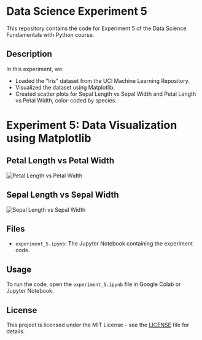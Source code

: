 # Data Science Experiment 5

This repository contains the code for Experiment 5 of the Data Science Fundamentals with Python course.

## Description

In this experiment, we:
- Loaded the "Iris" dataset from the UCI Machine Learning Repository.
- Visualized the dataset using Matplotlib.
- Created scatter plots for Sepal Length vs Sepal Width and Petal Length vs Petal Width, color-coded by species.

# Experiment 5: Data Visualization using Matplotlib

## Petal Length vs Petal Width
![Petal Length vs Petal Width](URL_OF_PETAL_LENGTH_VS_PETAL_WIDTH_IMAGE)

## Sepal Length vs Sepal Width
![Sepal Length vs Sepal Width](URL_OF_SEPAL_LENGTH_VS_SEPAL_WIDTH_IMAGE)

## Files

- `experiment_5.ipynb`: The Jupyter Notebook containing the experiment code.

## Usage

To run the code, open the `experiment_5.ipynb` file in Google Colab or Jupyter Notebook.

## License

This project is licensed under the MIT License - see the [LICENSE](LICENSE) file for details.
